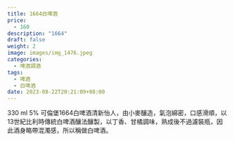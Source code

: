 ```yaml
---
title: 1664白啤酒
price:
  - 160
description: "1664"
draft: false
weight: 2
image: images/img_1476.jpeg
categories:
  - 啤酒調酒
tags:
  - 啤酒
  - 白啤酒
date: 2023-08-22T20:21:09+08:00
---
```

 330 ml 5% 可倫堡1664白啤酒清新怡人，由小麥釀造，氣泡綿密，口感滑順，以13世紀比利時傳統白啤酒釀法釀製，以丁香、甘橘調味，熟成後不過濾裝瓶，因此酒身略帶混濁感，所以稱做白啤酒。